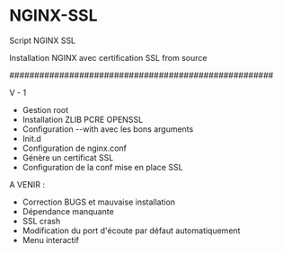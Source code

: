 # NGINX-SSL
Script NGINX SSL


Installation NGINX avec certification SSL from source

#####################################################

V - 1

- Gestion root
- Installation ZLIB PCRE OPENSSL
- Configuration --with avec les bons arguments
- Init.d
- Configuration de nginx.conf
- Génère un certificat SSL
- Configuration de la conf mise en place SSL 

A VENIR :

- Correction BUGS et mauvaise installation
- Dépendance manquante
- SSL crash
- Modification du port d'écoute par défaut automatiquement
- Menu interactif
